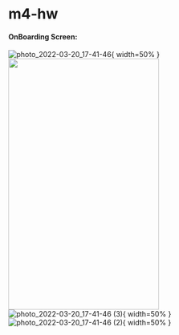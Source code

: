 # m4-hw

#### OnBoarding Screen:

![photo_2022-03-20_17-41-46](https://user-images.githubusercontent.com/62104475/159160568-b3264add-6875-436c-92e7-ba1180249bd7.jpg){ width=50% }
<img src="https://user-images.githubusercontent.com/62104475/159160568-b3264add-6875-436c-92e7-ba1180249bd7.jpg" width="300" height="500">
![photo_2022-03-20_17-41-46 (3)](https://user-images.githubusercontent.com/62104475/159160572-74e8a336-9bfc-4022-b11e-2887addf222a.jpg){ width=50% }
![photo_2022-03-20_17-41-46 (2)](https://user-images.githubusercontent.com/62104475/159160575-1f88a8c7-d74b-44a9-9380-46faeee72c52.jpg){ width=50% }
